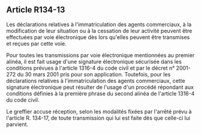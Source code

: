 Article R134-13
----
Les déclarations relatives à l'immatriculation des agents commerciaux, à la
modification de leur situation ou à la cessation de leur activité peuvent être
effectuées par voie électronique dès lors qu'elles peuvent être transmises et
reçues par cette voie.

Pour toutes les transmissions par voie électronique mentionnées au premier
alinéa, il est fait usage d'une signature électronique sécurisée dans les
conditions prévues à l'article 1316-4 du code civil et par le décret n° 2001-272
du 30 mars 2001 pris pour son application. Toutefois, pour les déclarations
relatives à l'immatriculation des agents commerciaux, cette signature
électronique peut résulter de l'usage d'un procédé répondant aux conditions
définies à la première phrase du second alinéa de l'article 1316-4 du code
civil.

Le greffier accuse réception, selon les modalités fixées par l'arrêté prévu à
l'article R. 134-17, de toute transmission qui lui est faite dès que celle-ci
lui parvient.
